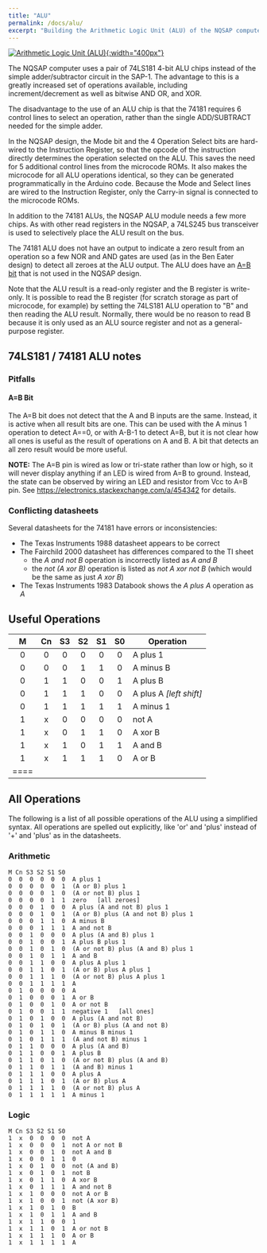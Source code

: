 ```yaml
---
title: "ALU"
permalink: /docs/alu/
excerpt: "Building the Arithmetic Logic Unit (ALU) of the NQSAP computer"
---
```


[![Arithmetic Logic Unit (ALU)](../../assets/images/alu-1.jpg "ALU"){:width="400px"}](../../assets/images/alu-1.jpg)

The NQSAP computer uses a pair of 74LS181 4-bit ALU chips instead of the simple
adder/subtractor circuit in the SAP-1.  The advantage to this is a greatly increased set
of operations available, including increment/decrement as well as bitwise AND OR, and XOR.

The disadvantage to the use of an ALU chip is that the 74181 requires 6 control lines to
select an operation, rather than the single ADD/SUBTRACT needed for the simple adder.

In the NQSAP design, the Mode bit and the 4 Operation Select bits are hard-wired to the
Instruction Register, so that the opcode of the instruction directly determines the
operation selected on the ALU.  This saves the need for 5 additional control lines from
the microcode ROMs.  It also makes the microcode for all ALU operations identical, so they
can be generated programmatically in the Arduino code.  Because the Mode and Select lines
are wired to the Instruction Register, only the Carry-in signal is connected to the
microcode ROMs.

In addition to the 74181 ALUs, the NQSAP ALU module needs a few more chips.  As with other
read registers in the NQSAP, a 74LS245 bus transceiver is used to selectively place the
ALU result on the bus.  

The 74181 ALU does not have an output to indicate a zero result from an operation so a few
NOR and AND gates are used (as in the Ben Eater design) to detect all zeroes at the ALU
output.  The ALU does have an [A=B bit](#ab_bit) that is not used in the NQSAP design.

Note that the ALU result is a read-only register and the B register is write-only.  It is
possible to read the B register (for scratch storage as part of microcode, for example)
by setting the 74LS181 ALU operation to "B" and then reading the ALU result.  Normally,
there would be no reason to read B because it is only used as an ALU source register and
not as a general-purpose register.

## 74LS181 / 74181 ALU notes

### Pitfalls
#### A=B Bit

The A=B bit does not detect that the A and B inputs are the same.  Instead, it is active
when all result bits are one. This can be used with the A minus 1 operation to detect
A==0, or with A-B-1 to detect A=B, but it is not clear how all ones is useful as the
result of operations on A and B.  A bit that detects an all zero result would be more
useful.

**NOTE:** The A=B pin is wired as low or tri-state rather than low or high, so it will
never display anything if an LED is wired from A=B to ground.  Instead, the state can be
observed by wiring an LED and resistor from Vcc to A=B pin. See <https://electronics.stackexchange.com/a/454342> for details.

### Conflicting datasheets

Several datasheets for the 74181 have errors or inconsistencies:
* The Texas Instruments 1988 datasheet appears to be correct
* The Fairchild 2000 datasheet has differences compared to the TI sheet
  * the _A and not B_ operation is incorrectly listed as _A and B_
  * the _not (A xor B)_ operation is listed as _not A xor not B_ (which would be the same
      as just _A xor B_)
* The Texas Instruments 1983 Databook shows the _A plus A_ operation as _A_

## Useful Operations

|M | Cn| S3| S2| S1| S0|Operation|
|:---:|:---:|:---:|:---:|:---:|:---:|---|
|0 | 0 | 0 | 0 | 0 | 0 | A plus 1
|0 | 0 | 0 | 1 | 1 | 0 | A minus B
|0 | 1 | 1 | 0 | 0 | 1 | A plus B
|0 | 1 | 1 | 1 | 0 | 0 | A plus A _[left shift]_
|0 | 1 | 1 | 1 | 1 | 1 | A minus 1
|1 | x | 0 | 0 | 0 | 0 | not A
|1 | x | 0 | 1 | 1 | 0 | A xor B
|1 | x | 1 | 0 | 1 | 1 | A and B
|1 | x | 1 | 1 | 1 | 0 | A or B
|====

## All Operations

The following is a list of all possible operations of the ALU using a simplified syntax.
All operations are spelled out explicitly, like 'or' and 'plus' instead of '+' and 'plus'
as in the datasheets.

### Arithmetic
```
M Cn S3 S2 S1 S0
0  0  0  0  0  0  A plus 1
0  0  0  0  0  1  (A or B) plus 1
0  0  0  0  1  0  (A or not B) plus 1
0  0  0  0  1  1  zero   [all zeroes]
0  0  0  1  0  0  A plus (A and not B) plus 1
0  0  0  1  0  1  (A or B) plus (A and not B) plus 1
0  0  0  1  1  0  A minus B
0  0  0  1  1  1  A and not B
0  0  1  0  0  0  A plus (A and B) plus 1
0  0  1  0  0  1  A plus B plus 1
0  0  1  0  1  0  (A or not B) plus (A and B) plus 1
0  0  1  0  1  1  A and B
0  0  1  1  0  0  A plus A plus 1
0  0  1  1  0  1  (A or B) plus A plus 1
0  0  1  1  1  0  (A or not B) plus A plus 1
0  0  1  1  1  1  A
0  1  0  0  0  0  A
0  1  0  0  0  1  A or B
0  1  0  0  1  0  A or not B
0  1  0  0  1  1  negative 1   [all ones]
0  1  0  1  0  0  A plus (A and not B)
0  1  0  1  0  1  (A or B) plus (A and not B)
0  1  0  1  1  0  A minus B minus 1
0  1  0  1  1  1  (A and not B) minus 1
0  1  1  0  0  0  A plus (A and B)
0  1  1  0  0  1  A plus B
0  1  1  0  1  0  (A or not B) plus (A and B)
0  1  1  0  1  1  (A and B) minus 1
0  1  1  1  0  0  A plus A
0  1  1  1  0  1  (A or B) plus A
0  1  1  1  1  0  (A or not B) plus A
0  1  1  1  1  1  A minus 1
```

### Logic
```
M Cn S3 S2 S1 S0
1  x  0  0  0  0  not A
1  x  0  0  0  1  not A or not B
1  x  0  0  1  0  not A and B
1  x  0  0  1  1  0
1  x  0  1  0  0  not (A and B)
1  x  0  1  0  1  not B
1  x  0  1  1  0  A xor B
1  x  0  1  1  1  A and not B
1  x  1  0  0  0  not A or B
1  x  1  0  0  1  not (A xor B)
1  x  1  0  1  0  B
1  x  1  0  1  1  A and B
1  x  1  1  0  0  1
1  x  1  1  0  1  A or not B
1  x  1  1  1  0  A or B
1  x  1  1  1  1  A
```
